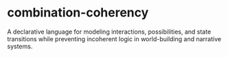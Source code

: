 # combination-coherency
A declarative language for modeling interactions, possibilities, and state transitions while preventing incoherent logic in world-building and narrative systems.
